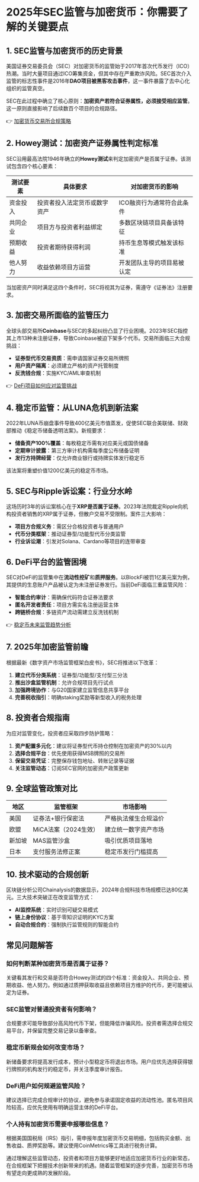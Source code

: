 # 2025年SEC监管与加密货币：你需要了解的关键要点

## 1. SEC监管与加密货币的历史背景

美国证券交易委员会（SEC）对加密货币的监管始于2017年首次代币发行（ICO）热潮。当时大量项目通过ICO筹集资金，但其中存在严重欺诈风险。SEC首次介入监管的标志性事件是2016年**DAO项目被黑客攻击事件**，这一事件暴露了去中心化组织的监管真空。

SEC在此过程中确立了核心原则：**加密资产若符合证券属性，必须接受相应监管**。这一原则直接影响了后续数百个项目的合规路径。

👉 [加密货币交易所合规策略](https://bit.ly/okx_welcome)

## 2. Howey测试：加密资产证券属性判定标准

SEC沿用最高法院1946年确立的**Howey测试**来判定加密资产是否属于证券。该测试包含四个核心要素：

| 测试要素 | 具体要求 | 对加密货币的影响 |
|---------|---------|----------------|
| 资金投入 | 投资者投入法定货币或数字资产 | ICO融资行为通常符合此条件 |
| 共同企业 | 项目方与投资者利益绑定 | 多数区块链项目具备该特征 |
| 预期收益 | 投资者期待获得利润 | 持币生息等模式触发该标准 |
| 他人努力 | 收益依赖项目方运营 | 开发团队主导的项目易被认定 |

当加密资产同时满足这四个条件时，SEC将视其为证券，需遵守《证券法》注册要求。

## 3. 加密交易所面临的监管压力

全球头部交易所**Coinbase**与SEC的多起纠纷凸显了行业困境。2023年SEC指控其上市13种未注册证券，导致Coinbase被迫下架多个代币。交易所面临三大合规挑战：

- **证券型代币交易资质**：需申请国家证券交易所牌照
- **用户资产隔离**：必须建立严格的资产托管制度
- **反洗钱合规**：实施KYC/AML审查机制

👉 [DeFi项目如何应对监管挑战](https://bit.ly/okx_welcome)

## 4. 稳定币监管：从LUNA危机到新法案

2022年LUNA币崩盘事件导致400亿美元市值蒸发，促使SEC联合美联储、财政部推动《稳定币储备透明法案》。新规要求：

- **储备资产100%覆盖**：每枚稳定币需有对应美元或国债储备
- **定期审计披露**：第三方审计机构需每季度公布储备证明
- **发行方持牌经营**：仅允许商业银行或持牌实体发行稳定币

该法案将重塑价值1200亿美元的稳定币市场。

## 5. SEC与Ripple诉讼案：行业分水岭

这场历时3年的诉讼案核心在于**XRP是否属于证券**。2023年法院裁定Ripple向机构投资者销售的XRP属于证券，但散户交易不受限制。案件三大影响：

- **项目方合规义务**：需区分合格投资者与普通用户
- **代币分类框架**：推动证券型/功能型代币分类监管
- **行业诉讼潮**：引发对Solana、Cardano等项目的连带审查

## 6. DeFi平台的监管困境

SEC对DeFi的监管集中在**流动性挖矿**和**质押服务**。以BlockFi被罚1亿美元案为例，其提供的生息账户产品被认定为未注册证券发行。当前DeFi面临三重监管风险：

- **智能合约审计**：需确保代码符合证券法要求
- **匿名开发者责任**：项目方需实名注册运营主体
- **跨链桥合规**：多链资产流动需建立反洗钱机制

👉 [稳定币未来监管趋势分析](https://bit.ly/okx_welcome)

## 7. 2025年加密监管前瞻

根据最新《数字资产市场监管框架白皮书》，SEC将推进以下改革：

1. **建立代币分类系统**：证券型/功能型/支付型三分法
2. **推出沙盒监管机制**：允许合规项目先行试点
3. **加强跨境协作**：与G20国家建立监管信息共享平台
4. **完善税收指引**：明确staking奖励等新型收入的税务处理

## 8. 投资者合规指南

为应对监管变化，投资者应采取四步防护策略：

1. **资产配置多元化**：建议将证券型代币持仓控制在加密资产的30%以内
2. **选择合规平台**：优先使用获得MSB牌照的交易所
3. **保留交易凭证**：完整保存钱包地址、转账记录等证据
4. **关注监管动态**：订阅SEC官网的加密资产政策更新

## 9. 全球监管政策对比

| 地区 | 监管框架 | 市场影响 |
|-----|---------|---------|
| 美国 | 证券法+银行保密法 | 严格执法催生合规溢价 |
| 欧盟 | MiCA法案（2024生效） | 建立统一数字资产市场 |
| 新加坡 | MAS监管沙盒 | 吸引优质项目落地 |
| 日本 | 支付服务法修正案 | 稳定币发行门槛提高 |

## 10. 技术驱动的合规创新

区块链分析公司Chainalysis的数据显示，2024年合规科技市场规模已达80亿美元。三大技术突破正在改变监管方式：

- **AI监控系统**：实时识别可疑交易模式
- **链上身份协议**：基于零知识证明的KYC方案
- **自动合规合约**：强制执行监管规则的智能合约

## 常见问题解答

### 如何判断某种加密货币是否属于证券？

关键看其发行和交易是否符合Howey测试的四个标准：资金投入、共同企业、预期收益、他人努力。例如通过质押获取收益且依赖项目方维护的代币，更可能被认定为证券。

### SEC监管对普通投资者有何影响？

合规要求可能导致部分高风险代币下架，但能降低诈骗风险。投资者需选择合规交易平台，并保留完整交易记录以备审查。

### 稳定币新规会如何改变市场？

新储备要求将提高发行成本，预计小型稳定币将退出市场。用户应优先选择获得银行牌照的机构发行的稳定币，并关注季度审计报告。

### DeFi用户如何规避监管风险？

建议选择已完成合规审计的协议，避免参与承诺固定收益的流动性池。匿名项目风险较高，应优先使用有明确运营主体的DeFi平台。

### 个人持有加密货币需要申报哪些信息？

根据美国国税局（IRS）指引，需申报年度加密货币交易明细，包括购买金额、出售收益、质押奖励等。建议使用CoinMetrics等工具进行税务计算。

通过理解这些监管动态，投资者和项目方能够更好地适应加密货币行业的新常态，在合规框架下把握技术创新带来的机遇。随着监管框架的逐步完善，加密货币市场有望走向更成熟的发展阶段。